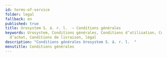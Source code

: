 ```yaml
---
id: terms-of-service
folder: legal
fallback: en
published: true
title: Urosystem S. á. r. l.  – Conditions générales
keywords: Urosystem, Conditions générales, Conditions d’utilisation, Conditions
  d’achat, Conditions de livraison, légal
description: "Conditions générales Urosystem S. á. r. l.  "
menutitle: Conditions générales
---
```

